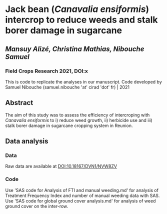 # Jack bean (_Canavalia ensiformis_) intercrop to reduce weeds and stalk borer damage in sugarcane
## ***Mansuy Alizé, Christina Mathias, Nibouche Samuel***

### Field Crops Research 2021, DOI:x

This is code to replicate the analyses in our manuscript.  Code developed by Samuel Nibouche (samuel.nibouche 'at' cirad 'dot' fr) | 2021

## Abstract

The aim of this study was to assess the efficiency of intercroping with *Canavalia ensiformis* to i) reduce weed growth, ii) herbicide use and iii) stalk borer damage in sugarcane cropping system in Reunion. 

## Data analysis
### Data
Raw data are available at [DOI:10.18167/DVN1/NVW8ZV](http://dx.doi.org/10.18167/DVN1/NVW8ZV)
### Code
Use 'SAS code for Analysis of FTI and manual weeding.md' for analysis of Treatment Frequency Index and number of manual weeding data with SAS.<br />
Use 'SAS code for global ground cover analysis.md' for analysis of weed ground cover on the inter-row.<br />
